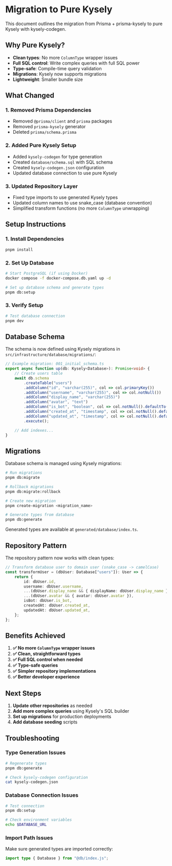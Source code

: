 # Migration to Pure Kysely

This document outlines the migration from Prisma + prisma-kysely to pure Kysely with kysely-codegen.

## Why Pure Kysely?

- **Clean types**: No more `ColumnType` wrapper issues
- **Full SQL control**: Write complex queries with full SQL power
- **Type-safe**: Compile-time query validation
- **Migrations**: Kysely now supports migrations
- **Lightweight**: Smaller bundle size

## What Changed

### 1. **Removed Prisma Dependencies**

- Removed `@prisma/client` and `prisma` packages
- Removed `prisma-kysely` generator
- Deleted `prisma/schema.prisma`

### 2. **Added Pure Kysely Setup**

- Added `kysely-codegen` for type generation
- Created `database/schema.sql` with SQL schema
- Created `kysely-codegen.json` configuration
- Updated database connection to use pure Kysely

### 3. **Updated Repository Layer**

- Fixed type imports to use generated Kysely types
- Updated column names to use snake_case (database convention)
- Simplified transform functions (no more `ColumnType` unwrapping)

## Setup Instructions

### 1. **Install Dependencies**

```bash
pnpm install
```

### 2. **Set Up Database**

```bash
# Start PostgreSQL (if using Docker)
docker compose -f docker-compose.db.yaml up -d

# Set up database schema and generate types
pnpm db:setup
```

### 3. **Verify Setup**

```bash
# Test database connection
pnpm dev
```

## Database Schema

The schema is now defined using Kysely migrations in `src/infrastructure/database/migrations/`:

```typescript
// Example migration: 001_initial_schema.ts
export async function up(db: Kysely<Database>): Promise<void> {
    // Create users table
    await db.schema
        .createTable("users")
        .addColumn("id", "varchar(255)", col => col.primaryKey())
        .addColumn("username", "varchar(255)", col => col.notNull())
        .addColumn("display_name", "varchar(255)")
        .addColumn("avatar", "text")
        .addColumn("is_bot", "boolean", col => col.notNull().defaultTo(false))
        .addColumn("created_at", "timestamp", col => col.notNull().defaultTo(sql`CURRENT_TIMESTAMP`))
        .addColumn("updated_at", "timestamp", col => col.notNull().defaultTo(sql`CURRENT_TIMESTAMP`))
        .execute();

    // Add indexes...
}
```

## Migrations

Database schema is managed using Kysely migrations:

```bash
# Run migrations
pnpm db:migrate

# Rollback migrations
pnpm db:migrate:rollback

# Create new migration
pnpm create-migration <migration_name>

# Generate types from database
pnpm db:generate
```

Generated types are available at `generated/database/index.ts`.

## Repository Pattern

The repository pattern now works with clean types:

```typescript
// Transform database user to domain user (snake_case -> camelCase)
const transformUser = (dbUser: Database["users"]): User => {
    return {
        id: dbUser.id,
        username: dbUser.username,
        ...(dbUser.display_name && { displayName: dbUser.display_name }),
        ...(dbUser.avatar && { avatar: dbUser.avatar }),
        isBot: dbUser.is_bot,
        createdAt: dbUser.created_at,
        updatedAt: dbUser.updated_at,
    };
};
```

## Benefits Achieved

1. **✅ No more `ColumnType` wrapper issues**
2. **✅ Clean, straightforward types**
3. **✅ Full SQL control when needed**
4. **✅ Type-safe queries**
5. **✅ Simpler repository implementations**
6. **✅ Better developer experience**

## Next Steps

1. **Update other repositories** as needed
2. **Add more complex queries** using Kysely's SQL builder
3. **Set up migrations** for production deployments
4. **Add database seeding** scripts

## Troubleshooting

### Type Generation Issues

```bash
# Regenerate types
pnpm db:generate

# Check kysely-codegen configuration
cat kysely-codegen.json
```

### Database Connection Issues

```bash
# Test connection
pnpm db:setup

# Check environment variables
echo $DATABASE_URL
```

### Import Path Issues

Make sure generated types are imported correctly:

```typescript
import type { Database } from "@db/index.js";
```
